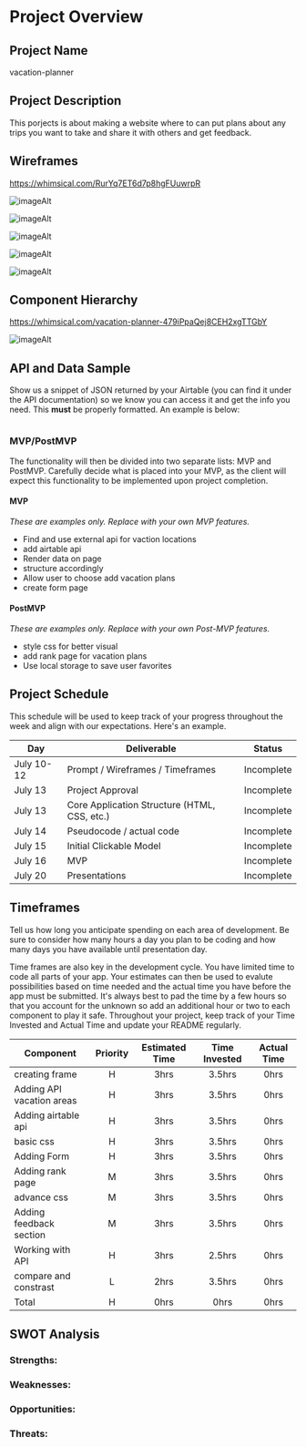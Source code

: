 # Project Overview

## Project Name

vacation-planner

## Project Description

This porjects is about making a website where to can put plans about any trips you want to take and share it with others and get feedback.

## Wireframes

https://whimsical.com/RurYq7ET6d7p8hgFUuwrpR

![imageAlt](https://user-images.githubusercontent.com/38265711/125484934-6c8cf320-8bc7-4cc4-9b7e-97bf56586fe9.png)


![imageAlt](https://user-images.githubusercontent.com/38265711/125482189-6df0f8de-828e-452c-b5c4-243db6733e5f.png)

![imageAlt](https://user-images.githubusercontent.com/38265711/125482444-4fa31c07-290d-407c-83fd-c701012b0e71.png)

![imageAlt](https://user-images.githubusercontent.com/38265711/125482718-2001d757-f9d7-4dad-9b23-f2e72408dd54.png)

![imageAlt](https://user-images.githubusercontent.com/38265711/125484749-bdb9661b-5a85-4f51-8bdd-4ffff25e8ef0.png)





## Component Hierarchy

https://whimsical.com/vacation-planner-479iPpaQej8CEH2xgTTGbY

![imageAlt](https://user-images.githubusercontent.com/38265711/125485080-be1315a1-fbaf-4095-95a8-40cf8cfd9798.png)


## API and Data Sample

Show us a snippet of JSON returned by your Airtable (you can find it under the API documentation) so we know you can access it and get the info you need. This **must** be properly formatted. An example is below:

```

```

### MVP/PostMVP

The functionality will then be divided into two separate lists: MVP and PostMVP. Carefully decide what is placed into your MVP, as the client will expect this functionality to be implemented upon project completion.

#### MVP

_These are examples only. Replace with your own MVP features._

- Find and use external api for vaction locations
- add airtable api
- Render data on page
- structure accordingly
- Allow user to choose add vacation plans
- create form page

#### PostMVP

_These are examples only. Replace with your own Post-MVP features._

- style css for better visual
- add rank page for vacation plans
- Use local storage to save user favorites

## Project Schedule

This schedule will be used to keep track of your progress throughout the week and align with our expectations. Here's an example.

| Day        | Deliverable                                  | Status     |
| ---------- | -------------------------------------------- | ---------- |
| July 10-12 | Prompt / Wireframes / Timeframes             | Incomplete |
| July 13    | Project Approval                             | Incomplete |
| July 13    | Core Application Structure (HTML, CSS, etc.) | Incomplete |
| July 14    | Pseudocode / actual code                     | Incomplete |
| July 15    | Initial Clickable Model                      | Incomplete |
| July 16    | MVP                                          | Incomplete |
| July 20    | Presentations                                | Incomplete |

## Timeframes

Tell us how long you anticipate spending on each area of development. Be sure to consider how many hours a day you plan to be coding and how many days you have available until presentation day.

Time frames are also key in the development cycle. You have limited time to code all parts of your app. Your estimates can then be used to evalute possibilities based on time needed and the actual time you have before the app must be submitted. It's always best to pad the time by a few hours so that you account for the unknown so add an additional hour or two to each component to play it safe. Throughout your project, keep track of your Time Invested and Actual Time and update your README regularly.

| Component                 | Priority | Estimated Time | Time Invested | Actual Time |
| ------------------------- | :------: | :------------: | :-----------: | :---------: |
| creating frame            |    H     |      3hrs      |    3.5hrs     |    0hrs     |
| Adding API vacation areas |    H     |      3hrs      |    3.5hrs     |    0hrs     |
| Adding airtable api       |    H     |      3hrs      |    3.5hrs     |    0hrs     |
| basic css                 |    H     |      3hrs      |    3.5hrs     |    0hrs     |
| Adding Form               |    H     |      3hrs      |    3.5hrs     |    0hrs     |
| Adding rank page          |    M     |      3hrs      |    3.5hrs     |    0hrs     |
| advance css               |    M     |      3hrs      |    3.5hrs     |    0hrs     |
| Adding feedback section   |    M     |      3hrs      |    3.5hrs     |    0hrs     |
| Working with API          |    H     |      3hrs      |    2.5hrs     |    0hrs     |
| compare and constrast     |    L     |      2hrs      |    3.5hrs     |    0hrs     |
| Total                     |    H     |      0hrs      |     0hrs      |    0hrs     |

## SWOT Analysis

### Strengths:

### Weaknesses:

### Opportunities:

### Threats:
